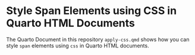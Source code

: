 # Style Span Elements using CSS in Quarto HTML Documents
The Quarto Document in this repository `apply-css.qmd` shows how you can style `span` elements using `css` in Quarto HTML documents.
